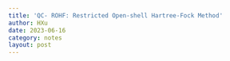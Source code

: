 ```yaml
---
title: 'QC- ROHF: Restricted Open-shell Hartree-Fock Method'
author: HXu
date: 2023-06-16
category: notes
layout: post
---
```


